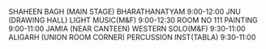 SHAHEEN BAGH (MAIN STAGE)
BHARATHANATYAM 
9:00-12:00
JNU (DRAWING HALL)
LIGHT MUSIC(M&F) 
9:00-12:30
ROOM NO 111
PAINTING 
9:00-11:00
JAMIA (NEAR CANTEEN)
WESTERN SOLO(M&F) 
9:30-11:00
ALIGARH (UNION ROOM CORNER)
PERCUSSION INST(TABLA) 
9:30-11:00
